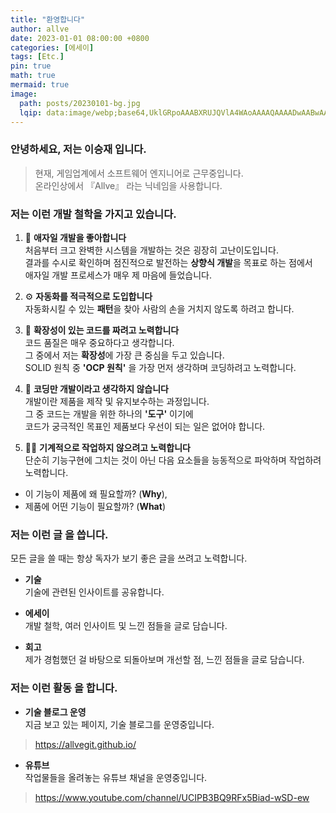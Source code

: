 ```yaml
---
title: "환영합니다"
author: allve
date: 2023-01-01 08:00:00 +0800
categories: [에세이]
tags: [Etc.]
pin: true
math: true
mermaid: true
image:
  path: posts/20230101-bg.jpg
  lqip: data:image/webp;base64,UklGRpoAAABXRUJQVlA4WAoAAAAQAAAADwAABwAAQUxQSDIAAAARL0AmbZurmr57yyIiqE8oiG0bejIYEQTgqiDA9vqnsUSI6H+oAERp2HZ65qP/VIAWAFZQOCBCAAAA8AEAnQEqEAAIAAVAfCWkAALp8sF8rgRgAP7o9FDvMCkMde9PK7euH5M1m6VWoDXf2FkP3BqV0ZYbO6NA/VFIAAAA
---
```


### 안녕하세요, 저는 **이승재** 입니다.

> 현재, 게임업계에서 소프트웨어 엔지니어로 근무중입니다.  
온라인상에서 『Allve』 라는 닉네임을 사용합니다.  

### 저는 이런 **개발 철학**을 가지고 있습니다.

1. 🚀 **애자일 개발을 좋아합니다**  
처음부터 크고 완벽한 시스템을 개발하는 것은 굉장히 고난이도입니다.  
결과를 수시로 확인하며 점진적으로 발전하는 **상향식 개발**을 목표로 하는 점에서  
애자일 개발 프로세스가 매우 제 마음에 들었습니다. 

2. ⚙️ **자동화를 적극적으로 도입합니다**  
자동화시킬 수 있는 **패턴**을 찾아 사람의 손을 거치지 않도록 하려고 합니다.

3. 👐 **확장성이 있는 코드를 짜려고 노력합니다**  
코드 품질은 매우 중요하다고 생각합니다.  
그 중에서 저는 **확장성**에 가장 큰 중심을 두고 있습니다.  
SOLID 원칙 중 **'OCP 원칙'** 을 가장 먼저 생각하며 코딩하려고 노력합니다. 

4. 🎁 **코딩만 개발이라고 생각하지 않습니다**  
개발이란 제품을 제작 및 유지보수하는 과정입니다.  
그 중 코드는 개발을 위한 하나의 **'도구'** 이기에  
코드가 궁극적인 목표인 제품보다 우선이 되는 일은 없어야 합니다.

5. 👨‍💻 **기계적으로 작업하지 않으려고 노력합니다**  
단순히 기능구현에 그치는 것이 아닌 다음 요소들을 능동적으로 파악하며 작업하려 노력합니다.  
- 이 기능이 제품에 왜 필요할까? (**Why**),  
- 제품에 어떤 기능이 필요할까? (**What**)

### 저는 이런 **글** 을 씁니다.

모든 글을 쓸 때는 항상 독자가 보기 좋은 글을 쓰려고 노력합니다.  

- **기술**  
기술에 관련된 인사이트를 공유합니다.  

- **에세이**  
개발 철학, 여러 인사이트 및 느낀 점들을 글로 담습니다.  
  
- **회고**  
제가 경험했던 걸 바탕으로 되돌아보며 개선할 점, 느낀 점들을 글로 담습니다.


### 저는 이런 **활동** 을 합니다.

- **기술 블로그 운영**  
지금 보고 있는 페이지, 기술 블로그를 운영중입니다.  
> <https://allvegit.github.io/>

- **유튜브**  
작업물들을 올려놓는 유튜브 채널을 운영중입니다.  
> <https://www.youtube.com/channel/UCIPB3BQ9RFx5Biad-wSD-ew>